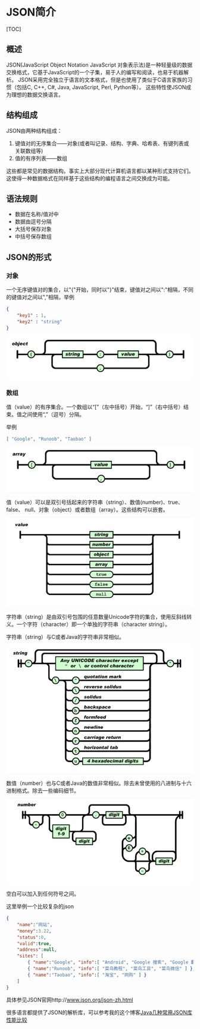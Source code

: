 # JSON简介

[TOC]

## 概述

JSON(JavaScript Object Notation JavaScript 对象表示法)是一种轻量级的数据交换格式，它基于JavaScript的一个子集，易于人的编写和阅读，也易于机器解析。 JSON采用完全独立于语言的文本格式，但是也使用了类似于C语言家族的习惯（包括C, C++, C#, Java, JavaScript, Perl, Python等）。 这些特性使JSON成为理想的数据交换语言。



## 结构组成

JSON由两种结构组成：

1. 键值对的无序集合——对象(或者叫记录、结构、字典、哈希表、有键列表或关联数组等)
2. 值的有序列表——数组

这些都是常见的数据结构。事实上大部分现代计算机语言都以某种形式支持它们。这使得一种数据格式在同样基于这些结构的编程语言之间交换成为可能。



## 语法规则

- 数据在名称/值对中
- 数据由逗号分隔
- 大括号保存对象
- 中括号保存数组



## JSON的形式

### 对象

一个无序键值对的集合，以"{"开始，同时以"}"结束，键值对之间以":"相隔，不同的键值对之间以","相隔，举例

```json
{
    "key1" : 1,
    "key2" : "string"
}
```

![object](https://raw.githubusercontent.com/JourWon/image/master/JSON简介/object.png)



### 数组

值（value）的有序集合。一个数组以“[”（左中括号）开始，“]”（右中括号）结束。值之间使用“,”（逗号）分隔。

举例

```json
[ "Google", "Runoob", "Taobao" ]
```

![array](https://raw.githubusercontent.com/JourWon/image/master/JSON简介/array.png)





值（value）可以是双引号括起来的字符串（string）、数值(number)、true、false、 null、对象（object）或者数组（array）。这些结构可以嵌套。

![value](https://raw.githubusercontent.com/JourWon/image/master/JSON简介/value.png)





字符串（string）是由双引号包围的任意数量Unicode字符的集合，使用反斜线转义。一个字符（character）即一个单独的字符串（character string）。

字符串（string）与C或者Java的字符串非常相似。

![string](https://raw.githubusercontent.com/JourWon/image/master/JSON简介/string.png)



数值（number）也与C或者Java的数值非常相似。除去未曾使用的八进制与十六进制格式。除去一些编码细节。

![number](https://raw.githubusercontent.com/JourWon/image/master/JSON简介/number.png)



空白可以加入到任何符号之间。



这里举例一个比较复杂的json

```json
{
    "name":"网站",
    "money":3.22,
    "status":0,
    "valid":true,
    "address":null,
    "sites": [
        { "name":"Google", "info":[ "Android", "Google 搜索", "Google 翻译" ] },
        { "name":"Runoob", "info":[ "菜鸟教程", "菜鸟工具", "菜鸟微信" ] },
        { "name":"Taobao", "info":[ "淘宝", "网购" ] }
    ]
}
```



具体参见JSON官网http://www.json.org/json-zh.html

很多语言都提供了JSON的解析库，可以参考我的这个博客[Java几种常用JSON库性能比较](https://blog.csdn.net/ThinkWon/article/details/94354358)